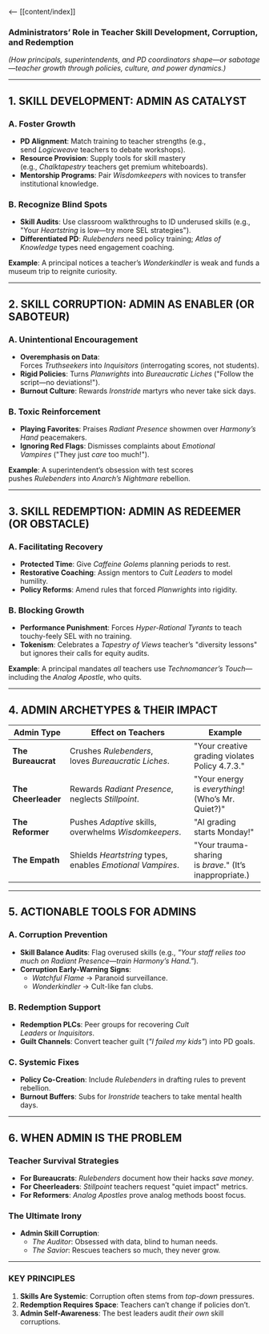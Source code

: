 <-- [[content/index]]
### **Administrators’ Role in Teacher Skill Development, Corruption, and Redemption**

_(How principals, superintendents, and PD coordinators shape—or sabotage—teacher growth through policies, culture, and power dynamics.)_

---

## **1. SKILL DEVELOPMENT: ADMIN AS CATALYST**

### **A. Foster Growth**
- **PD Alignment**: Match training to teacher strengths (e.g., send _Logicweave_ teachers to debate workshops).
- **Resource Provision**: Supply tools for skill mastery (e.g., _Chalktapestry_ teachers get premium whiteboards).
- **Mentorship Programs**: Pair _Wisdomkeepers_ with novices to transfer institutional knowledge.

### **B. Recognize Blind Spots**
- **Skill Audits**: Use classroom walkthroughs to ID underused skills (e.g., "Your _Heartstring_ is low—try more SEL strategies").
- **Differentiated PD**: _Rulebenders_ need policy training; _Atlas of Knowledge_ types need engagement coaching.

**Example**: A principal notices a teacher’s _Wonderkindler_ is weak and funds a museum trip to reignite curiosity.

---

## **2. SKILL CORRUPTION: ADMIN AS ENABLER (OR SABOTEUR)**

### **A. Unintentional Encouragement**
- **Overemphasis on Data**: Forces _Truthseekers_ into _Inquisitors_ (interrogating scores, not students).
- **Rigid Policies**: Turns _Planwrights_ into _Bureaucratic Liches_ ("Follow the script—no deviations!").
- **Burnout Culture**: Rewards _Ironstride_ martyrs who never take sick days.

### **B. Toxic Reinforcement**
- **Playing Favorites**: Praises _Radiant Presence_ showmen over _Harmony’s Hand_ peacemakers.
- **Ignoring Red Flags**: Dismisses complaints about _Emotional Vampires_ ("They just _care_ too much!").

**Example**: A superintendent’s obsession with test scores pushes _Rulebenders_ into _Anarch’s Nightmare_ rebellion.

---

## **3. SKILL REDEMPTION: ADMIN AS REDEEMER (OR OBSTACLE)**

### **A. Facilitating Recovery**
- **Protected Time**: Give _Caffeine Golems_ planning periods to rest.
- **Restorative Coaching**: Assign mentors to _Cult Leaders_ to model humility.
- **Policy Reforms**: Amend rules that forced _Planwrights_ into rigidity.

### **B. Blocking Growth**
- **Performance Punishment**: Forces _Hyper-Rational Tyrants_ to teach touchy-feely SEL with no training.
- **Tokenism**: Celebrates a _Tapestry of Views_ teacher’s "diversity lessons" but ignores their calls for equity audits.

**Example**: A principal mandates _all_ teachers use _Technomancer’s Touch_—including the _Analog Apostle_, who quits.

---

## **4. ADMIN ARCHETYPES & THEIR IMPACT**

|**Admin Type**|**Effect on Teachers**|**Example**|
|---|---|---|
|**The Bureaucrat**|Crushes _Rulebenders_, loves _Bureaucratic Liches_.|"Your creative grading violates Policy 4.7.3."|
|**The Cheerleader**|Rewards _Radiant Presence_, neglects _Stillpoint_.|"Your energy is _everything_! (Who’s Mr. Quiet?)"|
|**The Reformer**|Pushes _Adaptive_ skills, overwhelms _Wisdomkeepers_.|"AI grading starts Monday!"|
|**The Empath**|Shields _Heartstring_ types, enables _Emotional Vampires_.|"Your trauma-sharing is _brave_." (It’s inappropriate.)|

---

## **5. ACTIONABLE TOOLS FOR ADMINS**

### **A. Corruption Prevention**
- **Skill Balance Audits**: Flag overused skills (e.g., _"Your staff relies too much on Radiant Presence—train Harmony’s Hand."_).
- **Corruption Early-Warning Signs**:
    - _Watchful Flame_ → Paranoid surveillance.
    - _Wonderkindler_ → Cult-like fan clubs.

### **B. Redemption Support**
- **Redemption PLCs**: Peer groups for recovering _Cult Leaders_ or _Inquisitors_.
- **Guilt Channels**: Convert teacher guilt (_"I failed my kids"_) into PD goals.

### **C. Systemic Fixes**
- **Policy Co-Creation**: Include _Rulebenders_ in drafting rules to prevent rebellion.
- **Burnout Buffers**: Subs for _Ironstride_ teachers to take mental health days.

---

## **6. WHEN ADMIN IS THE PROBLEM**

### **Teacher Survival Strategies**
- **For Bureaucrats**: _Rulebenders_ document how their hacks _save money_.
- **For Cheerleaders**: _Stillpoint_ teachers request "quiet impact" metrics.
- **For Reformers**: _Analog Apostles_ prove analog methods boost focus.

### **The Ultimate Irony**
- **Admin Skill Corruption**:
    - _The Auditor_: Obsessed with data, blind to human needs.
    - _The Savior_: Rescues teachers so much, they never grow.

---

### **KEY PRINCIPLES**

1. **Skills Are Systemic**: Corruption often stems from _top-down_ pressures.
2. **Redemption Requires Space**: Teachers can’t change if policies don’t.
3. **Admin Self-Awareness**: The best leaders audit _their own_ skill corruptions.